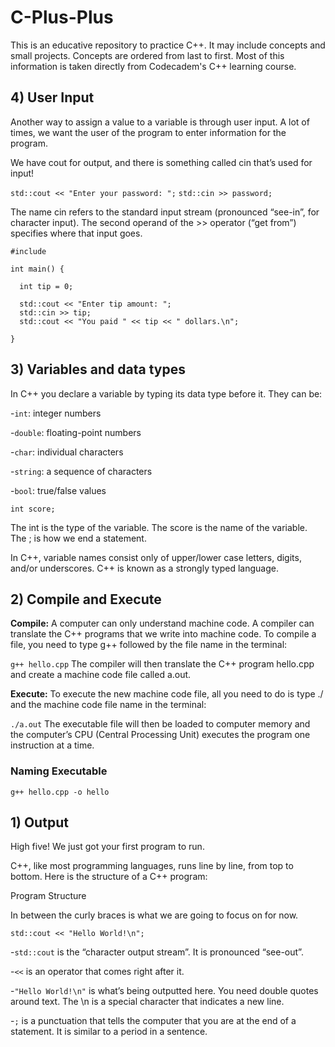 # C-Plus-Plus
This is an educative repository to practice C++. It may include concepts and small projects.
Concepts are ordered from last to first. Most of this information is taken directly from Codecadem's C++ learning course.

## 4) User Input

Another way to assign a value to a variable is through user input. A lot of times, we want the user of the program to enter information for the program.

We have cout for output, and there is something called cin that’s used for input!

<code>std::cout << "Enter your password: ";</code>
<code>std::cin >> password;</code>

The name cin refers to the standard input stream (pronounced “see-in”, for character input). The second operand of the >> operator (“get from”) specifies where that input goes.
<pre>
<code>#include <iostream>

int main() {
  
  int tip = 0;
  
  std::cout << "Enter tip amount: ";
  std::cin >> tip;
  std::cout << "You paid " << tip << " dollars.\n";
  
}</code>
</pre>

## 3) Variables and data types

In C++ you declare a variable by typing its data type before it. They can be:

-<code>int</code>: integer numbers

-<code>double</code>: floating-point numbers

-<code>char</code>: individual characters

-<code>string</code>: a sequence of characters

-<code>bool</code>: true/false values

<code>int score;</code>

The int is the type of the variable.
The score is the name of the variable.
The ; is how we end a statement.

In C++, variable names consist only of upper/lower case letters, digits, and/or underscores. C++ is known as a strongly typed language.

## 2) Compile and Execute

<strong>Compile:</strong> A computer can only understand machine code. A compiler can translate the C++ programs that we write into machine code. To compile a file, you need to type g++ followed by the file name in the terminal:

<code>g++ hello.cpp</code>
The compiler will then translate the C++ program hello.cpp and create a machine code file called a.out.

<strong>Execute:</strong> To execute the new machine code file, all you need to do is type ./ and the machine code file name in the terminal:

<code>./a.out</code>
The executable file will then be loaded to computer memory and the computer’s CPU (Central Processing Unit) executes the program one instruction at a time.

### Naming Executable

<code>g++ hello.cpp -o hello</code>

## 1) Output

High five! We just got your first program to run.

C++, like most programming languages, runs line by line, from top to bottom. Here is the structure of a C++ program:

Program Structure

In between the curly braces is what we are going to focus on for now.

<code>std::cout << "Hello World!\n";</code>

-<code>std::cout</code> is the “character output stream”. It is pronounced “see-out”.

-<code><<</code> is an operator that comes right after it.

-<code>"Hello World!\n"</code> is what’s being outputted here. You need double quotes around text. The \n is a special character that indicates a new line.

-<code>;</code> is a punctuation that tells the computer that you are at the end of a statement. It is similar to a period in a sentence.
